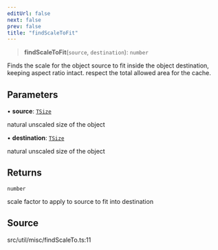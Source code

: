 ```yaml
---
editUrl: false
next: false
prev: false
title: "findScaleToFit"
---
```


> **findScaleToFit**(`source`, `destination`): `number`

Finds the scale for the object source to fit inside the object destination,
keeping aspect ratio intact.
respect the total allowed area for the cache.

## Parameters

• **source**: [`TSize`](../../../type-aliases/TSize.md)

natural unscaled size of the object

• **destination**: [`TSize`](../../../type-aliases/TSize.md)

natural unscaled size of the object

## Returns

`number`

scale factor to apply to source to fit into destination

## Source

src/util/misc/findScaleTo.ts:11
